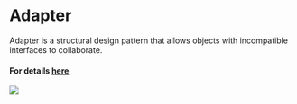 # Adapter
Adapter is a structural design pattern that allows objects with incompatible interfaces to collaborate.
#### For details [here](https://refactoring.guru/design-patterns/adapter)
![](https://refactoring.guru/images/patterns/content/adapter/adapter-en.png)
